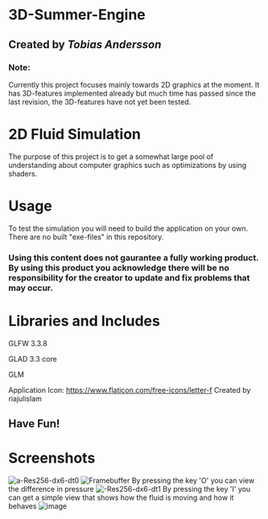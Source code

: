 # 3D-Summer-Engine
## Created by *Tobias Andersson*
### Note: 
Currently this project focuses mainly towards 2D graphics at the moment. It has 3D-features implemented already but much time has passed since the last revision, the 3D-features have not yet been tested.

# 2D Fluid Simulation
The purpose of this project is to get a somewhat large pool of understanding about computer graphics such as optimizations by using shaders.

# Usage
To test the simulation you will need to build the application on your own. There are no built "exe-files" in this repository. 

### Using this content does not gaurantee a fully working product. By using this product you acknowledge there will be no responsibility for the creator to update and fix problems that may occur.

# Libraries and Includes
GLFW 3.3.8

GLAD 3.3 core

GLM

Application Icon:
https://www.flaticon.com/free-icons/letter-f Created by riajulislam

## Have Fun!

# Screenshots
![a-Res256-dx6-dt0](https://github.com/BoilingT/3D-Summer-Engine/assets/34101043/05ec20bd-130e-489e-9494-e608976c70f3)
![Framebuffer](https://github.com/BoilingT/3D-Summer-Engine/assets/34101043/4d9bb89c-1ea5-49d1-9b85-710648db0fc8)
By pressing the key 'O' you can view the difference in pressure
![-Res256-dx6-dt1](https://github.com/BoilingT/3D-Summer-Engine/assets/34101043/644655b9-4006-40ff-bf55-1be964cdc92b)
By pressing the key 'I' you can get a simple view that shows how the fluid is moving and how it behaves
![image](https://github.com/BoilingT/3D-Summer-Engine/assets/34101043/408001be-5a2a-4d2d-971d-840bbc743396)

